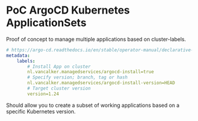 # PoC ArgoCD Kubernetes ApplicationSets

Proof of concept to manage multiple applications based on cluster-labels.

```yaml
# https://argo-cd.readthedocs.io/en/stable/operator-manual/declarative-setup/#clusters
metadata:
    labels:
        # Install App on cluster
        nl.vancalker.managedservices/argocd-install=true 
        # Specify version; branch, tag or hash
        nl.vancalker.managedservices/argocd-install-version=HEAD 
        # Target cluster version
        version=1.24
```

Should allow you to create a subset of working applications based on a specific Kubernetes version. 
